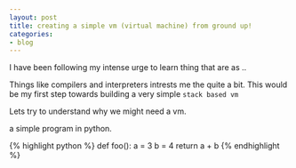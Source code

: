 ```yaml
---
layout: post
title: creating a simple vm (virtual machine) from ground up!
categories:
- blog
---
```


I have been following my intense urge to learn thing that are as ..

Things like compilers and interpreters intrests me the quite a bit.
This would be my first step towards building a very simple `stack based vm`

Lets try to understand why we might need a vm.

a simple program in python.

{% highlight python %}
def foo():
  a = 3
  b = 4
  return a + b 
{% endhighlight %}
